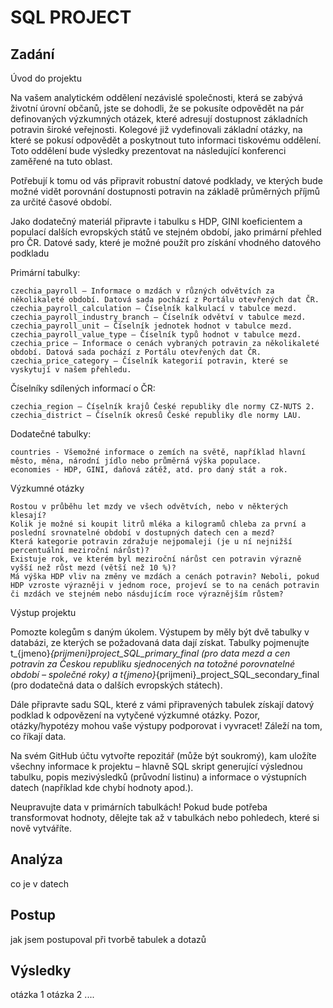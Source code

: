 # SQL PROJECT
## Zadání
Úvod do projektu

Na vašem analytickém oddělení nezávislé společnosti, která se zabývá životní úrovní občanů, jste se dohodli, že se pokusíte odpovědět na pár definovaných výzkumných otázek, které adresují dostupnost základních potravin široké veřejnosti. Kolegové již vydefinovali základní otázky, na které se pokusí odpovědět a poskytnout tuto informaci tiskovému oddělení. Toto oddělení bude výsledky prezentovat na následující konferenci zaměřené na tuto oblast.

Potřebují k tomu od vás připravit robustní datové podklady, ve kterých bude možné vidět porovnání dostupnosti potravin na základě průměrných příjmů za určité časové období.

Jako dodatečný materiál připravte i tabulku s HDP, GINI koeficientem a populací dalších evropských států ve stejném období, jako primární přehled pro ČR.
Datové sady, které je možné použít pro získání vhodného datového podkladu

Primární tabulky:

    czechia_payroll – Informace o mzdách v různých odvětvích za několikaleté období. Datová sada pochází z Portálu otevřených dat ČR.
    czechia_payroll_calculation – Číselník kalkulací v tabulce mezd.
    czechia_payroll_industry_branch – Číselník odvětví v tabulce mezd.
    czechia_payroll_unit – Číselník jednotek hodnot v tabulce mezd.
    czechia_payroll_value_type – Číselník typů hodnot v tabulce mezd.
    czechia_price – Informace o cenách vybraných potravin za několikaleté období. Datová sada pochází z Portálu otevřených dat ČR.
    czechia_price_category – Číselník kategorií potravin, které se vyskytují v našem přehledu.

Číselníky sdílených informací o ČR:

    czechia_region – Číselník krajů České republiky dle normy CZ-NUTS 2.
    czechia_district – Číselník okresů České republiky dle normy LAU.

Dodatečné tabulky:

    countries - Všemožné informace o zemích na světě, například hlavní město, měna, národní jídlo nebo průměrná výška populace.
    economies - HDP, GINI, daňová zátěž, atd. pro daný stát a rok.

Výzkumné otázky

    Rostou v průběhu let mzdy ve všech odvětvích, nebo v některých klesají?
    Kolik je možné si koupit litrů mléka a kilogramů chleba za první a poslední srovnatelné období v dostupných datech cen a mezd?
    Která kategorie potravin zdražuje nejpomaleji (je u ní nejnižší percentuální meziroční nárůst)?
    Existuje rok, ve kterém byl meziroční nárůst cen potravin výrazně vyšší než růst mezd (větší než 10 %)?
    Má výška HDP vliv na změny ve mzdách a cenách potravin? Neboli, pokud HDP vzroste výrazněji v jednom roce, projeví se to na cenách potravin či mzdách ve stejném nebo násdujícím roce výraznějším růstem?

Výstup projektu

Pomozte kolegům s daným úkolem. Výstupem by měly být dvě tabulky v databázi, ze kterých se požadovaná data dají získat. Tabulky pojmenujte t_{jmeno}_{prijmeni}_project_SQL_primary_final (pro data mezd a cen potravin za Českou republiku sjednocených na totožné porovnatelné období – společné roky) a t_{jmeno}_{prijmeni}_project_SQL_secondary_final (pro dodatečná data o dalších evropských státech).

Dále připravte sadu SQL, které z vámi připravených tabulek získají datový podklad k odpovězení na vytyčené výzkumné otázky. Pozor, otázky/hypotézy mohou vaše výstupy podporovat i vyvracet! Záleží na tom, co říkají data.

Na svém GitHub účtu vytvořte repozitář (může být soukromý), kam uložíte všechny informace k projektu – hlavně SQL skript generující výslednou tabulku, popis mezivýsledků (průvodní listinu) a informace o výstupních datech (například kde chybí hodnoty apod.).

Neupravujte data v primárních tabulkách! Pokud bude potřeba transformovat hodnoty, dělejte tak až v tabulkách nebo pohledech, které si nově vytváříte.

## Analýza
co je v datech
## Postup
jak jsem postupoval při tvorbě tabulek a dotazů
## Výsledky
otázka 1
otázka 2
....